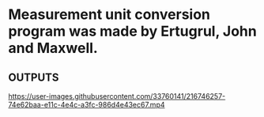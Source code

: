 # Measurement unit conversion program was made by Ertugrul, John and Maxwell.



## **OUTPUTS**

https://user-images.githubusercontent.com/33760141/216746257-74e62baa-e11c-4e4c-a3fc-986d4e43ec67.mp4

